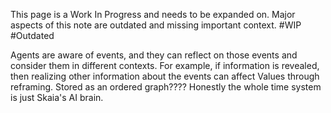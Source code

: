 This page is a Work In Progress and needs to be expanded on. Major aspects of this note are outdated and missing important context. #WIP #Outdated 

Agents are aware of events, and they can reflect on those events and consider them in different contexts. For example, if information is revealed, then realizing other information about the events can affect Values through reframing.
Stored as an ordered graph????
Honestly the whole time system is just Skaia's AI brain.